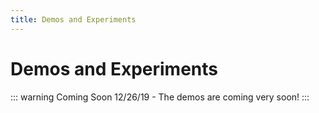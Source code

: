 ```yaml
---
title: Demos and Experiments
---
```


# Demos and Experiments

::: warning Coming Soon
12/26/19 - The demos are coming very soon!
:::

<div class="columns">
  <div class="column">
    <ToggleWebcam />
  </div>
  <div class="column"></div>
</div>
